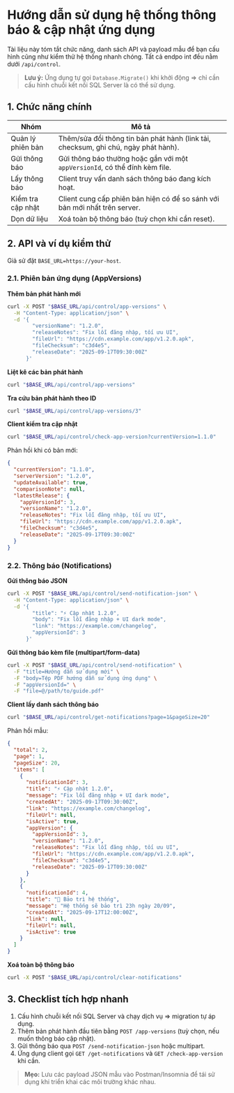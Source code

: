 # Hướng dẫn sử dụng hệ thống thông báo & cập nhật ứng dụng

Tài liệu này tóm tắt chức năng, danh sách API và payload mẫu để bạn cấu hình cũng như kiểm thử hệ thống nhanh chóng. Tất cả endpo
int đều nằm dưới `/api/control`.

> **Lưu ý:** Ứng dụng tự gọi `Database.Migrate()` khi khởi động ⇒ chỉ cần cấu hình chuỗi kết nối SQL Server là có thể sử dụng.

## 1. Chức năng chính

| Nhóm | Mô tả |
| --- | --- |
| Quản lý phiên bản | Thêm/sửa đổi thông tin bản phát hành (link tải, checksum, ghi chú, ngày phát hành). |
| Gửi thông báo | Gửi thông báo thường hoặc gắn với một `appVersionId`, có thể đính kèm file. |
| Lấy thông báo | Client truy vấn danh sách thông báo đang kích hoạt. |
| Kiểm tra cập nhật | Client cung cấp phiên bản hiện có để so sánh với bản mới nhất trên server. |
| Dọn dữ liệu | Xoá toàn bộ thông báo (tuỳ chọn khi cần reset). |

## 2. API và ví dụ kiểm thử
Giả sử đặt `BASE_URL=https://your-host`.

### 2.1. Phiên bản ứng dụng (AppVersions)
**Thêm bản phát hành mới**
```bash
curl -X POST "$BASE_URL/api/control/app-versions" \
  -H "Content-Type: application/json" \
  -d '{
        "versionName": "1.2.0",
        "releaseNotes": "Fix lỗi đăng nhập, tối ưu UI",
        "fileUrl": "https://cdn.example.com/app/v1.2.0.apk",
        "fileChecksum": "c3d4e5",
        "releaseDate": "2025-09-17T09:30:00Z"
      }'
```

**Liệt kê các bản phát hành**
```bash
curl "$BASE_URL/api/control/app-versions"
```

**Tra cứu bản phát hành theo ID**
```bash
curl "$BASE_URL/api/control/app-versions/3"
```

**Client kiểm tra cập nhật**
```bash
curl "$BASE_URL/api/control/check-app-version?currentVersion=1.1.0"
```
Phản hồi khi có bản mới:
```json
{
  "currentVersion": "1.1.0",
  "serverVersion": "1.2.0",
  "updateAvailable": true,
  "comparisonNote": null,
  "latestRelease": {
    "appVersionId": 3,
    "versionName": "1.2.0",
    "releaseNotes": "Fix lỗi đăng nhập, tối ưu UI",
    "fileUrl": "https://cdn.example.com/app/v1.2.0.apk",
    "fileChecksum": "c3d4e5",
    "releaseDate": "2025-09-17T09:30:00Z"
  }
}
```

### 2.2. Thông báo (Notifications)
**Gửi thông báo JSON**
```bash
curl -X POST "$BASE_URL/api/control/send-notification-json" \
  -H "Content-Type: application/json" \
  -d '{
        "title": "⚡ Cập nhật 1.2.0",
        "body": "Fix lỗi đăng nhập + UI dark mode",
        "link": "https://example.com/changelog",
        "appVersionId": 3
      }'
```

**Gửi thông báo kèm file (multipart/form-data)**
```bash
curl -X POST "$BASE_URL/api/control/send-notification" \
  -F "title=Hướng dẫn sử dụng mới" \
  -F "body=Tệp PDF hướng dẫn sử dụng ứng dụng" \
  -F "appVersionId=" \
  -F "file=@/path/to/guide.pdf"
```

**Client lấy danh sách thông báo**
```bash
curl "$BASE_URL/api/control/get-notifications?page=1&pageSize=20"
```
Phản hồi mẫu:
```json
{
  "total": 2,
  "page": 1,
  "pageSize": 20,
  "items": [
    {
      "notificationId": 3,
      "title": "⚡ Cập nhật 1.2.0",
      "message": "Fix lỗi đăng nhập + UI dark mode",
      "createdAt": "2025-09-17T09:30:00Z",
      "link": "https://example.com/changelog",
      "fileUrl": null,
      "isActive": true,
      "appVersion": {
        "appVersionId": 3,
        "versionName": "1.2.0",
        "releaseNotes": "Fix lỗi đăng nhập, tối ưu UI",
        "fileUrl": "https://cdn.example.com/app/v1.2.0.apk",
        "fileChecksum": "c3d4e5",
        "releaseDate": "2025-09-17T09:30:00Z"
      }
    },
    {
      "notificationId": 4,
      "title": "🔧 Bảo trì hệ thống",
      "message": "Hệ thống sẽ bảo trì 23h ngày 20/09",
      "createdAt": "2025-09-17T12:00:00Z",
      "link": null,
      "fileUrl": null,
      "isActive": true
    }
  ]
}
```

**Xoá toàn bộ thông báo**
```bash
curl -X POST "$BASE_URL/api/control/clear-notifications"
```

## 3. Checklist tích hợp nhanh
1. Cấu hình chuỗi kết nối SQL Server và chạy dịch vụ ⇒ migration tự áp dụng.
2. Thêm bản phát hành đầu tiên bằng `POST /app-versions` (tuỳ chọn, nếu muốn thông báo cập nhật).
3. Gửi thông báo qua `POST /send-notification-json` hoặc multipart.
4. Ứng dụng client gọi `GET /get-notifications` và `GET /check-app-version` khi cần.

> **Mẹo:** Lưu các payload JSON mẫu vào Postman/Insomnia để tái sử dụng khi triển khai các môi trường khác nhau.

